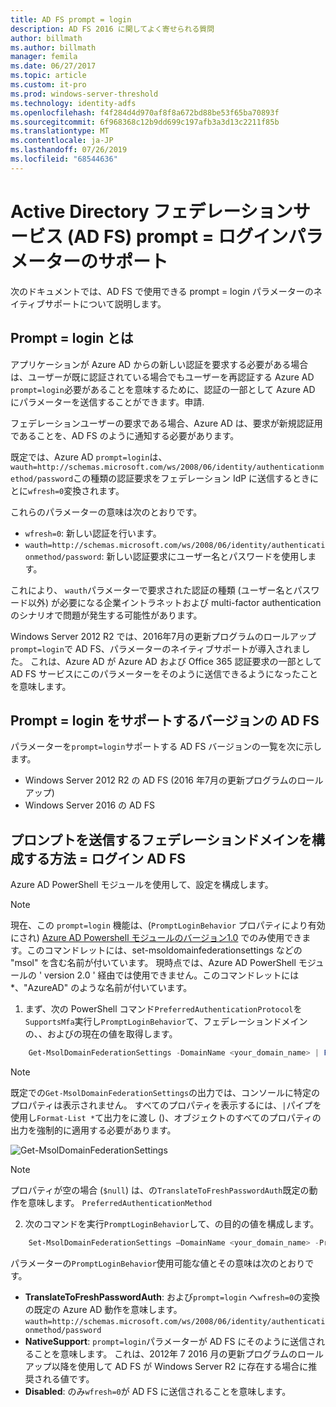 ```yaml
---
title: AD FS prompt = login
description: AD FS 2016 に関してよく寄せられる質問
author: billmath
ms.author: billmath
manager: femila
ms.date: 06/27/2017
ms.topic: article
ms.custom: it-pro
ms.prod: windows-server-threshold
ms.technology: identity-adfs
ms.openlocfilehash: f4f284d4d970af8f8a672bd88be53f65ba70893f
ms.sourcegitcommit: 6f968368c12b9dd699c197afb3a3d13c2211f85b
ms.translationtype: MT
ms.contentlocale: ja-JP
ms.lasthandoff: 07/26/2019
ms.locfileid: "68544636"
---
```

# <a name="active-directory-federation-services-promptlogin-parameter-support"></a>Active Directory フェデレーションサービス (AD FS) prompt = ログインパラメーターのサポート

次のドキュメントでは、AD FS で使用できる prompt = login パラメーターのネイティブサポートについて説明します。

## <a name="what-is-promptlogin"></a>Prompt = login とは

アプリケーションが Azure AD からの新しい認証を要求する必要がある場合は、ユーザーが既に認証されている場合でもユーザーを再認証する Azure AD `prompt=login`必要があることを意味するために、認証の一部として Azure AD にパラメーターを送信することができます。申請.

フェデレーションユーザーの要求である場合、Azure AD は、要求が新規認証用であることを、AD FS のように通知する必要があります。

既定では、Azure AD `prompt=login`は、 `wauth=http://schemas.microsoft.com/ws/2008/06/identity/authenticationmethod/password`この種類の認証要求をフェデレーション IdP に送信するときにとに`wfresh=0`変換されます。

これらのパラメーターの意味は次のとおりです。

- `wfresh=0`: 新しい認証を行います。
- `wauth=http://schemas.microsoft.com/ws/2008/06/identity/authenticationmethod/password`: 新しい認証要求にユーザー名とパスワードを使用します。

これにより、 `wauth`パラメーターで要求された認証の種類 (ユーザー名とパスワード以外) が必要になる企業イントラネットおよび multi-factor authentication のシナリオで問題が発生する可能性があります。  

Windows Server 2012 R2 では、2016年7月の更新プログラムのロールアップ`prompt=login`で AD FS、パラメーターのネイティブサポートが導入されました。 これは、Azure AD が Azure AD および Office 365 認証要求の一部として AD FS サービスにこのパラメーターをそのように送信できるようになったことを意味します。

## <a name="ad-fs-versions-that-support-promptlogin"></a>Prompt = login をサポートするバージョンの AD FS

パラメーターを`prompt=login`サポートする AD FS バージョンの一覧を次に示します。

- Windows Server 2012 R2 の AD FS (2016 年7月の更新プログラムのロールアップ)
- Windows Server 2016 の AD FS

## <a name="how-to-configure-a-federated-domain-to-send-promptlogin-to-ad-fs"></a>プロンプトを送信するフェデレーションドメインを構成する方法 = ログイン AD FS

Azure AD PowerShell モジュールを使用して、設定を構成します。

> [!NOTE]
> 現在、この `prompt=login` 機能は、(`PromptLoginBehavior` プロパティにより有効にされ) [Azure AD Powershell モジュールのバージョン1.0](https://connect.microsoft.com/site1164/Downloads/DownloadDetails.aspx?DownloadID=59185) でのみ使用できます。このコマンドレットには、set-msoldomainfederationsettings などの "msol" を含む名前が付いています。  現時点では、Azure AD PowerShell モジュールの ' version 2.0 ' 経由では使用できません。このコマンドレットには\*、"AzureAD" のような名前が付いています。

1. まず、次の PowerShell コマンド`PreferredAuthenticationProtocol`を`SupportsMfa`実行し`PromptLoginBehavior`て、フェデレーションドメインの、、およびの現在の値を取得します。

```powershell
    Get-MsolDomainFederationSettings -DomainName <your_domain_name> | Format-List *
```

> [!NOTE]
> 既定での`Get-MsolDomainFederationSettings`の出力では、コンソールに特定のプロパティは表示されません。 すべてのプロパティを表示するには、`|`パイプを使用し`Format-List *`て出力をに渡し ()、オブジェクトのすべてのプロパティの出力を強制的に適用する必要があります。

![Get-MsolDomainFederationSettings](media/AD-FS-Prompt-Login/GetMsol.png)

> [!NOTE]
> プロパティが空の場合 (`$null`) は、の`TranslateToFreshPasswordAuth`既定の動作を意味します。 `PreferredAuthenticationMethod`

2. 次のコマンドを実行`PromptLoginBehavior`して、の目的の値を構成します。

```powershell
    Set-MsolDomainFederationSettings –DomainName <your_domain_name> -PreferredAuthenticationProtocol <current_value_from_step1> -SupportsMfa <current_value_from_step1> -PromptLoginBehavior <TranslateToFreshPasswordAuth|NativeSupport|Disabled>
```

パラメーターの`PromptLoginBehavior`使用可能な値とその意味は次のとおりです。

- **TranslateToFreshPasswordAuth**: および`prompt=login` へ`wfresh=0`の変換の既定の Azure AD 動作を意味します。 `wauth=http://schemas.microsoft.com/ws/2008/06/identity/authenticationmethod/password`
- **NativeSupport**: `prompt=login`パラメーターが AD FS にそのように送信されることを意味します。 これは、2012年 7 2016 月の更新プログラムのロールアップ以降を使用して AD FS が Windows Server R2 に存在する場合に推奨される値です。
- **Disabled**: のみ`wfresh=0`が AD FS に送信されることを意味します。
